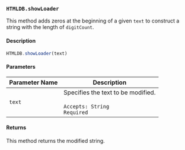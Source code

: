 ### `HTMLDB.showLoader`

This method adds zeros at the beginning of a given `text` to construct a string with the length of `digitCount`.

#### Description

```javascript
HTMLDB.showLoader(text)
```

#### Parameters

| Parameter Name             | Description                               |
| -------------------------- | ----------------------------------------- |
| `text` | Specifies the text to be modified.<br><br>`Accepts: String`<br>`Required` |

#### Returns

This method returns the modified string.
